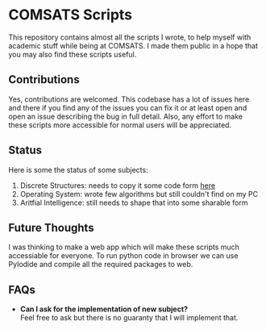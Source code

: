 # COMSATS Scripts

This repository contains almost all the scripts I wrote, to help myself with academic stuff while being at COMSATS.
I made them public in a hope that you may also find these scripts useful.

## Contributions

Yes, contributions are welcomed. This codebase has a lot of issues here and there if you find any
of the issues you can fix it or at least open and open an issue describing the bug in full detail.
Also, any effort to make these scripts more accessible for normal users will be appreciated.

## Status

Here is some the status of some subjects:

1. Discrete Structures: needs to copy it some code form [here](https://github.com/nmanumr/ideal-funicular/tree/master/truth-table)
2. Operating System: wrote few algorithms but still couldn't find on my PC
3. Aritfial Intelligence: still needs to shape that into some sharable form

## Future Thoughts

I was thinking to make a web app which will make these scripts much accessiable for everyone.
To run python code in browser we can use PyIodide and compile all the required packages to web.

## FAQs

* **Can I ask for the implementation of new subject?** <br> Feel free to ask but there is no guaranty that I will implement that.
